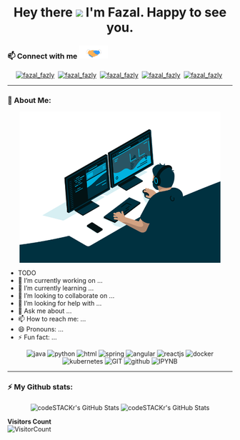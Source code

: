 <h1 align="center">Hey there <img src="https://media.giphy.com/media/hvRJCLFzcasrR4ia7z/giphy.gif" width="40px"/> I'm Fazal</a>. Happy to see you.</h1>

### 📫 Connect with me <img src="https://github.com/iamfazaal/iamfazaal/blob/main/handshake.gif" height="30px">

<p align="center">
    <a href="https://medium.com/@iamfazaal" target="blank"><img align="center" src="https://www.vectorlogo.zone/logos/medium/medium-tile.svg" alt="fazal_fazly" height="40" width="40" /></a>&nbsp;
    <a href="mailto:fazaal97@gmail.com" target="blank"><img align="center" src="https://www.vectorlogo.zone/logos/gmail/gmail-icon.svg" alt="fazal_fazly" height="45" width="45" /></a>&nbsp;
    <a href="https://twitter.com/iamfazaal" target="blank"><img align="center" src="https://www.vectorlogo.zone/logos/twitter/twitter-icon.svg" alt="fazal_fazly" height="45" width="45" /></a>&nbsp;
    <a href="https://lk.linkedin.com/in/iamfazaal" target="blank"><img align="center" src="https://www.vectorlogo.zone/logos/linkedin/linkedin-icon.svg" alt="fazal_fazly" height="40" width="40" /></a>&nbsp;
    <a href="https://www.facebook.com/iamfazaal" target="blank"><img align="center" src="https://www.vectorlogo.zone/logos/facebook/facebook-icon.svg" alt="fazal_fazly" height="40" width="40" /></a>&nbsp;
</p>

---
### 🤵 About Me:
<p align="middle">
  <img align="middle" src="https://github.com/iamfazaal/iamfazaal/blob/main/code.gif" width="450px" alt="codegif">
</p>

- TODO
- 🔭 I’m currently working on ...
- 🌱 I’m currently learning ...
- 👯 I’m looking to collaborate on ...
- 🤔 I’m looking for help with ...
- 💬 Ask me about ...
- 📫 How to reach me: ...
- 😄 Pronouns: ...
- ⚡ Fun fact: ...

<p align="center">
    <img src="https://www.vectorlogo.zone/logos/java/java-icon.svg" alt="java" width="65" height="65"/> 
    <img src="https://www.vectorlogo.zone/logos/python/python-icon.svg" alt="python" width="55" height="55"/>
    <img src="https://www.vectorlogo.zone/logos/w3_html5/w3_html5-icon.svg" alt="html" width="55" height="55"/>
    <img src="https://www.vectorlogo.zone/logos/springio/springio-icon.svg" alt="spring" width="55" height="55"/>
    <img src="https://www.vectorlogo.zone/logos/angular/angular-icon.svg" alt="angular" width="55" height="55"/>
    <img src="https://www.vectorlogo.zone/logos/reactjs/reactjs-icon.svg" alt="reactjs" width="55" height="55"/>
    <img src="https://www.vectorlogo.zone/logos/docker/docker-icon.svg" alt="docker" width="85" height="70"/> 
    <img src="https://www.vectorlogo.zone/logos/kubernetes/kubernetes-icon.svg" alt="kubernetes" width="55" height="55"/>
    <img src="https://www.vectorlogo.zone/logos/git-scm/git-scm-icon.svg" alt="GIT" width="55" height="55"/> 
    <img src="https://www.vectorlogo.zone/logos/github/github-icon.svg" alt="github" width="55" height="55"/> 
    <img src="https://www.vectorlogo.zone/logos/jupyter/jupyter-icon.svg" alt="IPYNB" width="55" height="55"/> 
</p>

---
### ⚡ My Github stats:
<p align="center">
  <img align="middle" alt="codeSTACKr's GitHub Stats" src="https://github-readme-stats.vercel.app/api?username=iamfazaal&show_icons=true&theme=gruvbox" />
  <img align="middle" alt="codeSTACKr's GitHub Stats" src="https://github-readme-stats.vercel.app/api/top-langs/?username=iamfazaal&layout=compact&theme=gruvbox" />
</p>

**Visitors Count**  
![VisitorCount](https://profile-counter.glitch.me/{iamfazaal}/count.svg)
